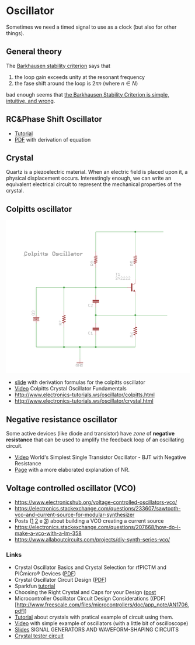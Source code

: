 # Oscillator

Sometimes we need a timed signal to use as a clock (but also
for other things).

## General theory

The [Barkhausen stability criterion](https://en.wikipedia.org/wiki/Barkhausen_stability_criterion)
says that

 1. the loop gain exceeds unity at the resonant frequency
 2. the fase shift around the loop is $2\pi n$ (where $n\in N$)

bad enough seems that [the  Barkhausen Stability Criterion is simple, intuitive, and wrong](http://web.mit.edu/klund/www/weblatex/node4.html).

## RC&Phase Shift Oscillator

 - [Tutorial](http://www.electronics-tutorials.ws/oscillator/rc_oscillator.html)
 - [PDF](http://www.inictel-uni.edu.pe/sites/default/files/archivos/2014/publicaciones/12/rc_phase_shift_oscillators.pdf) with derivation of equation

## Crystal

Quartz is a piezoelectric material. When an electric
field is placed upon it, a physical displacement occurs.
Interestingly enough, we can write an equivalent electrical
circuit to represent the mechanical properties of
the crystal.

## Colpitts oscillator

![colpitts oscillator schematics](Images/colpitts-schematics.png)

 - [slide](https://www.seas.upenn.edu/~ese319/Lecture_Notes/Lec_19_Colpitts_Osc_09.pdf) with derivation formulas for the colpitts oscillator
 - [Video](https://www.youtube.com/watch?v=I4bAfDu6F1k) Colpitts Crystal Oscillator Fundamentals
 - http://www.electronics-tutorials.ws/oscillator/colpitts.html
 - http://www.electronics-tutorials.ws/oscillator/crystal.html

## Negative resistance oscillator

Some active devices (like diode and transistor) have *zone* of **negative resistance** that can
be used to amplify the feedback loop of an oscillating circuit.

 - [Video](https://www.youtube.com/watch?v=rpGOKGrcpAk) World's Simplest Single Transistor Oscillator - BJT with Negative Resistance
 - [Page](https://www.st-andrews.ac.uk/~www_pa/Scots_Guide/RadCom/part5/page1.html) with a more elaborated explanation of NR.

## Voltage controlled oscillator (VCO)

 - https://www.electronicshub.org/voltage-controlled-oscillators-vco/
 - https://electronics.stackexchange.com/questions/233607/sawtooth-vco-and-current-source-for-modular-synthesizer
 - Posts ([1](http://xonik.no/theory/vco/expo_converter_1.html) [2](http://xonik.no/theory/vco/expo_converter_2.html) e [3](http://xonik.no/theory/vco/reference_current.html)) about
   building a VCO creating a current source
 - https://electronics.stackexchange.com/questions/207668/how-do-i-make-a-vco-with-a-lm-358
 - https://www.allaboutcircuits.com/projects/diy-synth-series-vco/


### Links

 - Crystal Oscillator Basics and Crystal Selection for rfPICTM and PICmicro® Devices ([PDF](http://ww1.microchip.com/downloads/en/appnotes/00826a.pdf))
 - Crystal Oscillator Circuit Design ([PDF](http://www.eetkorea.com/ARTICLES/2001SEP/2001SEP06_AMD_AN.PDF))
 - Sparkfun [tutorial](https://www.sparkfun.com/tutorials/95)
 - Choosing the Right Crystal and Caps for your Design ([post](https://blog.adafruit.com/2012/01/24/choosing-the-right-crystal-and-caps-for-your-design/)
 - Microcontroller Oscillator Circuit Design Considerations ((PDF)[http://www.freescale.com/files/microcontrollers/doc/app_note/AN1706.pdf])
 - [Tutorial](http://www.electronics-tutorials.ws/oscillator/crystal.html) about crystals with pratical example of circuit using them.
 - [Video](https://www.youtube.com/watch?v=eYVOdlK15Og) with simple example of oscillators (with a little bit of oscilloscope)
 - [Slides](http://cc.ee.ntu.edu.tw/~lhlu/eecourses/Electronics3/Electronics_Ch14.pdf) SIGNAL GENERATORS AND WAVEFORM-SHAPING CIRCUITS
- [Crystal tester circuit](http://www.electroschematics.com/942/crystal-tester/)
